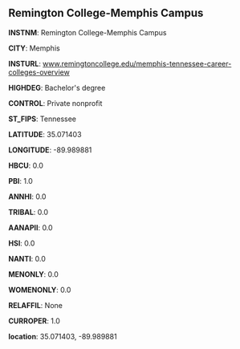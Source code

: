 
Remington College-Memphis Campus
---
**INSTNM**: Remington College-Memphis Campus

**CITY**: Memphis

**INSTURL**: www.remingtoncollege.edu/memphis-tennessee-career-colleges-overview

**HIGHDEG**: Bachelor's degree

**CONTROL**: Private nonprofit

**ST_FIPS**: Tennessee

**LATITUDE**: 35.071403

**LONGITUDE**: -89.989881

**HBCU**: 0.0

**PBI**: 1.0

**ANNHI**: 0.0

**TRIBAL**: 0.0

**AANAPII**: 0.0

**HSI**: 0.0

**NANTI**: 0.0

**MENONLY**: 0.0

**WOMENONLY**: 0.0

**RELAFFIL**: None

**CURROPER**: 1.0

**location**: 35.071403, -89.989881